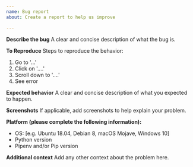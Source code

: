 ```yaml
---
name: Bug report
about: Create a report to help us improve

---
```


**Describe the bug**
A clear and concise description of what the bug is.

**To Reproduce**
Steps to reproduce the behavior:
1. Go to '...'
2. Click on '....'
3. Scroll down to '....'
4. See error

**Expected behavior**
A clear and concise description of what you expected to happen.

**Screenshots**
If applicable, add screenshots to help explain your problem.

**Platform (please complete the following information):**
- OS: [e.g. Ubuntu 18.04, Debian 8, macOS Mojave, Windows 10]
- Python version
- Pipenv and/or Pip version

**Additional context**
Add any other context about the problem here.
